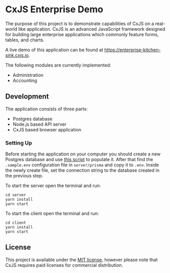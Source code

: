 # CxJS Enterprise Demo

The purpose of this project is to demonstrate capabilities of CxJS on a real-world like application. CxJS is an advanced JavaScript framework designed for building large enterprise applications which commonly feature forms, tables, and charts.

A live demo of this application can be found at https://enterprise-kitchen-sink.cxjs.io.

The following modules are currently implemented:

- Administration
- Accounting

## Development

The application consists of three parts:

- Postgres database
- Node.js based API server
- CxJS based browser application

### Setting Up

Before starting the application on your computer you should create a new Postgres database and use [this script](todo) to populate it. After that find the `.sample.env` configuration file in `server/prisma` and copy it to `.env`. Inside the newly create file, set the connection string to the database created in the previous step.

To start the server open the terminal and run:

```
cd server
yarn install
yarn start
```

To start the client open the terminal and run:

```
cd client
yarn install
yarn start
```

## License

This project is available under the [MIT license](LICENSE.md), however please note that CxJS requires paid licenses for commercial distribution.
